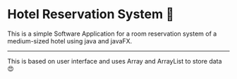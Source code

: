 # Hotel Reservation System 🏪

This is a simple Software Application for a room reservation system of a medium-sized hotel using java and javaFX.
<hr>
This is based on user interface and uses Array and ArrayList to store data 😍
